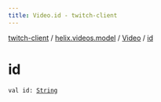 ```yaml
---
title: Video.id - twitch-client
---
```


[twitch-client](../../index.html) / [helix.videos.model](../index.html) / [Video](index.html) / [id](./id.html)

# id

`val id: `[`String`](https://kotlinlang.org/api/latest/jvm/stdlib/kotlin/-string/index.html)